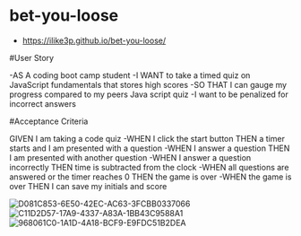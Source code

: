 # bet-you-loose
- https://ilike3p.github.io/bet-you-loose/

#User Story

-AS A coding boot camp student
-I WANT to take a timed quiz on JavaScript fundamentals that stores high scores
-SO THAT I can gauge my progress compared to my peers
Java script quiz
-I want to be penalized for incorrect answers

#Acceptance Criteria

GIVEN I am taking a code quiz
-WHEN I click the start button
THEN a timer starts and I am presented with a question
-WHEN I answer a question
THEN I am presented with another question
-WHEN I answer a question incorrectly
THEN time is subtracted from the clock
-WHEN all questions are answered or the timer reaches 0
THEN the game is over
-WHEN the game is over
THEN I can save my initials and score

![D081C853-6E50-42EC-AC63-3FCBB0337066](https://user-images.githubusercontent.com/39431924/212234271-111b7cf5-bc24-4b7f-904e-ea46872dd8cb.png)
![C11D2D57-17A9-4337-A83A-1BB43C9588A1](https://user-images.githubusercontent.com/39431924/212234294-a23b57fa-61c4-4c4b-94e6-3b92170c1134.jpeg)
![968061C0-1A1D-4A18-BCF9-E9FDC51B2DEA](https://user-images.githubusercontent.com/39431924/212234305-8c056c7f-9c20-4cc2-ad33-7293e6c36030.jpeg)
